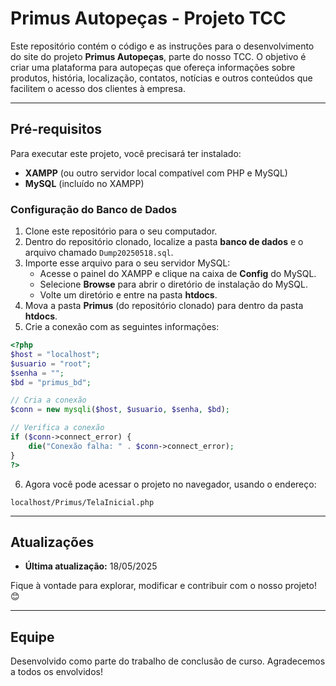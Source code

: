 
# Primus Autopeças - Projeto TCC

Este repositório contém o código e as instruções para o desenvolvimento do site do projeto **Primus Autopeças**, parte do nosso TCC. O objetivo é criar uma plataforma para autopeças que ofereça informações sobre produtos, história, localização, contatos, notícias e outros conteúdos que facilitem o acesso dos clientes à empresa.

---

## Pré-requisitos

Para executar este projeto, você precisará ter instalado:

- **XAMPP** (ou outro servidor local compatível com PHP e MySQL)
- **MySQL** (incluído no XAMPP)

### Configuração do Banco de Dados

1. Clone este repositório para o seu computador.
2. Dentro do repositório clonado, localize a pasta **banco de dados** e o arquivo chamado  `Dump20250518.sql`.
3. Importe esse arquivo para o seu servidor MySQL:
   - Acesse o painel do XAMPP e clique na caixa de **Config** do MySQL.
   - Selecione **Browse** para abrir o diretório de instalação do MySQL.
   - Volte um diretório e entre na pasta **htdocs**.
4. Mova a pasta **Primus** (do repositório clonado) para dentro da pasta **htdocs**.
5. Crie a conexão com as seguintes informações:

```php
<?php
$host = "localhost";
$usuario = "root";
$senha = "";
$bd = "primus_bd";

// Cria a conexão
$conn = new mysqli($host, $usuario, $senha, $bd);

// Verifica a conexão
if ($conn->connect_error) {
    die("Conexão falha: " . $conn->connect_error);
}
?>
```

6. Agora você pode acessar o projeto no navegador, usando o endereço:

```
localhost/Primus/TelaInicial.php
```

---

## Atualizações

- **Última atualização:** 18/05/2025

Fique à vontade para explorar, modificar e contribuir com o nosso projeto! 😊

---

## Equipe

Desenvolvido como parte do trabalho de conclusão de curso. Agradecemos a todos os envolvidos!

